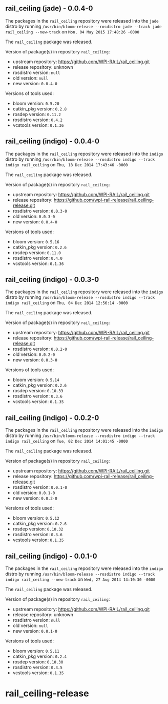 ## rail_ceiling (jade) - 0.0.4-0

The packages in the `rail_ceiling` repository were released into the `jade` distro by running `/usr/bin/bloom-release --rosdistro jade --track jade rail_ceiling --new-track` on `Mon, 04 May 2015 17:48:26 -0000`

The `rail_ceiling` package was released.

Version of package(s) in repository `rail_ceiling`:
- upstream repository: https://github.com/WPI-RAIL/rail_ceiling.git
- release repository: unknown
- rosdistro version: `null`
- old version: `null`
- new version: `0.0.4-0`

Versions of tools used:
- bloom version: `0.5.20`
- catkin_pkg version: `0.2.8`
- rosdep version: `0.11.2`
- rosdistro version: `0.4.2`
- vcstools version: `0.1.36`


## rail_ceiling (indigo) - 0.0.4-0

The packages in the `rail_ceiling` repository were released into the `indigo` distro by running `/usr/bin/bloom-release --rosdistro indigo --track indigo rail_ceiling` on `Thu, 18 Dec 2014 17:43:46 -0000`

The `rail_ceiling` package was released.

Version of package(s) in repository `rail_ceiling`:
- upstream repository: https://github.com/WPI-RAIL/rail_ceiling.git
- release repository: https://github.com/wpi-rail-release/rail_ceiling-release.git
- rosdistro version: `0.0.3-0`
- old version: `0.0.3-0`
- new version: `0.0.4-0`

Versions of tools used:
- bloom version: `0.5.16`
- catkin_pkg version: `0.2.6`
- rosdep version: `0.11.0`
- rosdistro version: `0.4.0`
- vcstools version: `0.1.36`


## rail_ceiling (indigo) - 0.0.3-0

The packages in the `rail_ceiling` repository were released into the `indigo` distro by running `/usr/bin/bloom-release --rosdistro indigo --track indigo rail_ceiling` on `Thu, 04 Dec 2014 12:56:14 -0000`

The `rail_ceiling` package was released.

Version of package(s) in repository `rail_ceiling`:
- upstream repository: https://github.com/WPI-RAIL/rail_ceiling.git
- release repository: https://github.com/wpi-rail-release/rail_ceiling-release.git
- rosdistro version: `0.0.2-0`
- old version: `0.0.2-0`
- new version: `0.0.3-0`

Versions of tools used:
- bloom version: `0.5.14`
- catkin_pkg version: `0.2.6`
- rosdep version: `0.10.33`
- rosdistro version: `0.3.6`
- vcstools version: `0.1.35`


## rail_ceiling (indigo) - 0.0.2-0

The packages in the `rail_ceiling` repository were released into the `indigo` distro by running `/usr/bin/bloom-release --rosdistro indigo --track indigo rail_ceiling` on `Tue, 02 Dec 2014 14:01:45 -0000`

The `rail_ceiling` package was released.

Version of package(s) in repository `rail_ceiling`:
- upstream repository: https://github.com/WPI-RAIL/rail_ceiling.git
- release repository: https://github.com/wpi-rail-release/rail_ceiling-release.git
- rosdistro version: `0.0.1-0`
- old version: `0.0.1-0`
- new version: `0.0.2-0`

Versions of tools used:
- bloom version: `0.5.12`
- catkin_pkg version: `0.2.6`
- rosdep version: `0.10.32`
- rosdistro version: `0.3.6`
- vcstools version: `0.1.35`


## rail_ceiling (indigo) - 0.0.1-0

The packages in the `rail_ceiling` repository were released into the `indigo` distro by running `/usr/bin/bloom-release --rosdistro indigo --track indigo rail_ceiling --new-track` on `Wed, 27 Aug 2014 14:10:30 -0000`

The `rail_ceiling` package was released.

Version of package(s) in repository `rail_ceiling`:
- upstream repository: https://github.com/WPI-RAIL/rail_ceiling.git
- release repository: unknown
- rosdistro version: `null`
- old version: `null`
- new version: `0.0.1-0`

Versions of tools used:
- bloom version: `0.5.11`
- catkin_pkg version: `0.2.4`
- rosdep version: `0.10.30`
- rosdistro version: `0.3.5`
- vcstools version: `0.1.35`


rail_ceiling-release
====================
